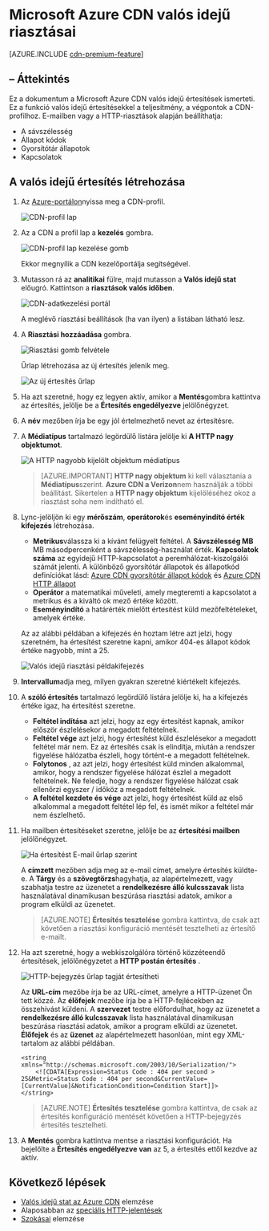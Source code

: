 <properties
    pageTitle="Valós idejű Azure CDN-értesítések |} Microsoft Azure"
    description="A Microsoft Azure CDN valós idejű értesítések. Valós idejű értesítések adja meg a végpontok a CDN-profilhoz teljesítményét kapcsolatos értesítéseket."
    services="cdn"
    documentationCenter=""
    authors="camsoper"
    manager="erikre"
    editor=""/>

<tags
    ms.service="cdn"
    ms.workload="tbd"
    ms.tgt_pltfrm="na"
    ms.devlang="na"
    ms.topic="article"
    ms.date="07/12/2016"
    ms.author="casoper"/>

# <a name="real-time-alerts-in-microsoft-azure-cdn"></a>Microsoft Azure CDN valós idejű riasztásai

[AZURE.INCLUDE [cdn-premium-feature](../../includes/cdn-premium-feature.md)]


## <a name="overview"></a>– Áttekintés

Ez a dokumentum a Microsoft Azure CDN valós idejű értesítések ismerteti. Ez a funkció valós idejű értesítésekkel a teljesítmény, a végpontok a CDN-profilhoz.  E-mailben vagy a HTTP-riasztások alapján beállíthatja:

* A sávszélesség
* Állapot kódok
* Gyorsítótár állapotok
* Kapcsolatok

## <a name="creating-a-real-time-alert"></a>A valós idejű értesítés létrehozása

1. Az [Azure-portálon](https://portal.azure.com)nyissa meg a CDN-profil.

    ![CDN-profil lap](./media/cdn-real-time-alerts/cdn-profile-blade.png)

2. Az a CDN a profil lap a **kezelés** gombra.

    ![CDN-profil lap kezelése gomb](./media/cdn-real-time-alerts/cdn-manage-btn.png)

    Ekkor megnyílik a CDN kezelőportálja segítségével.

3. Mutasson rá az **analitikai** fülre, majd mutasson a **Valós idejű stat** előugró.  Kattintson a **riasztások valós időben**.

    ![CDN-adatkezelési portál](./media/cdn-real-time-alerts/cdn-premium-portal.png)

    A meglévő riasztási beállítások (ha van ilyen) a listában látható lesz.

4. A **Riasztási hozzáadása** gombra.

    ![Riasztási gomb felvétele](./media/cdn-real-time-alerts/cdn-add-alert.png)

    Űrlap létrehozása az új értesítés jelenik meg.

    ![Az új értesítés űrlap](./media/cdn-real-time-alerts/cdn-new-alert.png)

5. Ha azt szeretné, hogy ez legyen aktív, amikor a **Mentés**gombra kattintva az értesítés, jelölje be a **Értesítés engedélyezve** jelölőnégyzet.

6. A **név** mezőben írja be egy jól értelmezhető nevet az értesítésre.

7. A **Médiatípus** tartalmazó legördülő listára jelölje ki **A HTTP nagy objektumot**.

    ![A HTTP nagyobb kijelölt objektum médiatípus](./media/cdn-real-time-alerts/cdn-http-large.png)

    > [AZURE.IMPORTANT] **HTTP nagy objektum** ki kell választania a **Médiatípus**szerint.  **Azure CDN a Verizon**nem használják a többi beállítást.  Sikertelen a **HTTP nagy objektum** kijelöléséhez okoz a riasztást soha nem indítható el.

8. Lync-jelöljön ki egy **mérőszám**, **operátorok**és **eseményindító érték** **kifejezés** létrehozása.

    - **Metrikus**válassza ki a kívánt felügyelt feltétel.  A **Sávszélesség MB** MB másodpercenként a sávszélesség-használat érték.  **Kapcsolatok száma** az egyidejű HTTP-kapcsolatot a peremhálózat-kiszolgálói számát jelenti.  A különböző gyorsítótár állapotok és állapotkód definíciókat lásd: [Azure CDN gyorsítótár állapot kódok](https://msdn.microsoft.com/library/mt759237.aspx) és [Azure CDN HTTP állapot](https://msdn.microsoft.com/library/mt759238.aspx)
    - **Operátor** a matematikai műveleti, amely megteremti a kapcsolatot a metrikus és a kiváltó ok mező értéke között.
    - **Eseményindító** a határérték mielőtt értesítést küld mezőfeltételeket, amelyek értéke.

    Az az alábbi példában a kifejezés én hoztam létre azt jelzi, hogy szeretném, ha értesítést szeretne kapni, amikor 404-es állapot kódok értéke nagyobb, mint a 25.

    ![Valós idejű riasztási példakifejezés](./media/cdn-real-time-alerts/cdn-expression.png)

9. **Intervallum**adja meg, milyen gyakran szeretné kiértékelt kifejezés.

10. A **szóló értesítés** tartalmazó legördülő listára jelölje ki, ha a kifejezés értéke igaz, ha értesítést szeretne.
    
    - **Feltétel indítása** azt jelzi, hogy az egy értesítést kapnak, amikor először észlelésekor a megadott feltételnek.
    - **Feltétel vége** azt jelzi, hogy értesítést küld észlelésekor a megadott feltétel már nem. Ez az értesítés csak is elindítja, miután a rendszer figyelése hálózatba észleli, hogy történt-e a megadott feltételnek.
    - **Folytonos** , az azt jelzi, hogy értesítést küld minden alkalommal, amikor, hogy a rendszer figyelése hálózat észlel a megadott feltételnek. Ne feledje, hogy a rendszer figyelése hálózat csak ellenőrzi egyszer / időköz a megadott feltételnek.
    - **A feltétel kezdete és vége** azt jelzi, hogy értesítést küld az első alkalommal a megadott feltétel lép fel, és ismét mikor a feltétel már nem észlelhető.

11. Ha mailben értesítéseket szeretne, jelölje be az **értesítési mailben** jelölőnégyzet.  

    ![Ha értesítést E-mail űrlap szerint](./media/cdn-real-time-alerts/cdn-notify-email.png)
    
    A **címzett** mezőben adja meg az e-mail címet, amelyre értesítés küldte-e. A **Tárgy** és a **szövegtörzs**hagyhatja, az alapértelmezett, vagy szabhatja testre az üzenetet a **rendelkezésre álló kulcsszavak** lista használatával dinamikusan beszúrása riasztási adatok, amikor a program elküldi az üzenetet.

    > [AZURE.NOTE] **Értesítés tesztelése** gombra kattintva, de csak azt követően a riasztási konfiguráció mentését tesztelheti az értesítő e-mailt.

12. Ha azt szeretné, hogy a webkiszolgálóra történő közzéteendő értesítések, jelölőnégyzetet a **HTTP postán értesítés** .

    ![HTTP-bejegyzés űrlap tagját értesítheti](./media/cdn-real-time-alerts/cdn-notify-http.png)

    Az **URL-cím** mezőbe írja be az URL-címet, amelyre a HTTP-üzenet Ön tett közzé. Az **élőfejek** mezőbe írja be a HTTP-fejlécekben az összehívást küldeni.  A **szervezet** testre előfordulhat, hogy az üzenetet a **rendelkezésre álló kulcsszavak** lista használatával dinamikusan beszúrása riasztási adatok, amikor a program elküldi az üzenetet.  **Élőfejek** és az **üzenet** az alapértelmezett hasonlóan, mint egy XML-tartalom az alábbi példában.

    ```
    <string xmlns="http://schemas.microsoft.com/2003/10/Serialization/">
        <![CDATA[Expression=Status Code : 404 per second > 25&Metric=Status Code : 404 per second&CurrentValue=[CurrentValue]&NotificationCondition=Condition Start]]>
    </string>
    ```

    > [AZURE.NOTE] **Értesítés tesztelése** gombra kattintva, de csak az értesítés konfiguráció mentését követően a HTTP-bejegyzés értesítés tesztelheti.

13. A **Mentés** gombra kattintva mentse a riasztási konfigurációt.  Ha bejelölte a **Értesítés engedélyezve van** az 5, a értesítés ettől kezdve az aktív.

## <a name="next-steps"></a>Következő lépések

- [Valós idejű stat az Azure CDN](cdn-real-time-stats.md) elemzése
- Alaposabban az [speciális HTTP-jelentések](cdn-advanced-http-reports.md)
- [Szokásai](cdn-analyze-usage-patterns.md) elemzése

